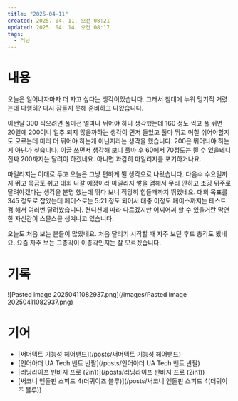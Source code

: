 ```yaml
---
title: "2025-04-11"
created: 2025. 04. 11. 오전 08:21
updated: 2025. 04. 14. 오전 08:17
tags:
  - 러닝
---
```


# 내용

오늘은 일어나자마자 더 자고 싶다는 생각이었습니다. 그래서 침대에 누워 밍기적 거렸는데 다행히? 다시 잠들지 못해 준비하고 나왔습니다.

이번달 300 찍으려면 풀마전 얼마나 뛰어야 하나 생각했는데 160 정도 찍고 풀 뛰면 20일에 200이니 얼추 되지 않을까하는 생각이 먼저 들었고 풀마 뛰고 며칠 쉬어야할지도 모르는데 미리 더 뛰어야 하는게 아닌지라는 생각을 했습니다. 200은 뛰어놔야 하는게 아닌가 싶습니다.  이글 쓰면서 생각해 보니 풀마 후 60에서 70정도는 뛸 수 있을테니 진짜 200까지는 달려야 하겠네요. 아니면 과감히 마일리지를 포기하거나요.

마일리지는 이대로 두고 오늘은 그냥 편하게 뛸 생각으로 나왔습니다. 다음수 수요일까지 뛰고 목금토 쉬고 대회 나갈 예정이라 마일리지 쌓을 겸해서 무리 안하고 조깅 위주로 달려야겠다는 생각을 분명 했는데 뛰다 보니 적당히 힘들때까지 뛰었네요. 대회 목표를 345 정도로 잡았는데 페이스로는 5:21 정도 되어서 대충 이정도 페이스까지는 테스트겸 해서 여러번 달려봤습니다. 컨디션에 따라 다르겠지만 어찌어찌 할 수 있을거란 막연한 자신감이 스믈스믈 생겨나고 있습니다.

오늘도 처음 보는 분들이 많았네요. 처음 달리기 시작할 때 자주 보던 후드 총각도 봤네요. 요즘 자주 보는 그총각이 이총각인지는 잘 모르겠습니다.

# 기록

![Pasted image 20250411082937.png](/images/Pasted image 20250411082937.png)

# 기어

- [써머텍트 기능성 헤어밴드](/posts/써머텍트 기능성 헤어밴드)
- [언어아더 UA Tech 벤트 반팔](/posts/언어아더 UA Tech 벤트 반팔)
- [러닝라이프 반바지 프로 (2in1)](/posts/러닝라이프 반바지 프로 (2in1))
- [써코니 엔돌핀 스피드 4(더쿼이즈 블루)](/posts/써코니 엔돌핀 스피드 4(더쿼이즈 블루))
